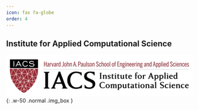 ```yaml
---
icon: fas fa-globe
order: 4
---
```


## Institute for Applied Computational Science
![Institute for Applied Computational Science](/assets/images/IACS-Logo.png){: .w-50 .normal .img_box }
